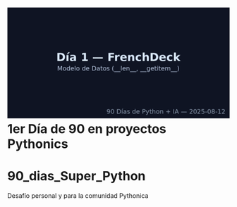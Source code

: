 ![Cover del proyecto](cover.png)
1er Día de 90 en proyectos Pythonics
=======
# 90_dias_Super_Python
Desafío personal y para la comunidad Pythonica
